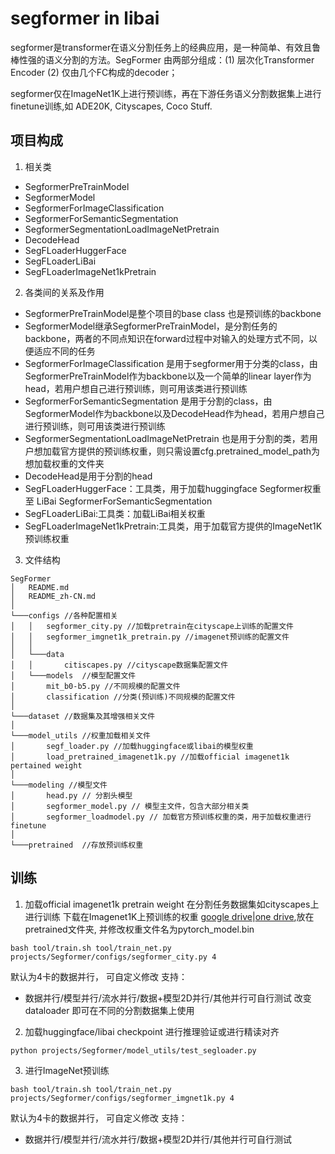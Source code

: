 # segformer in libai
segformer是transformer在语义分割任务上的经典应用，是一种简单、有效且鲁棒性强的语义分割的方法。SegFormer 由两部分组成：(1) 层次化Transformer Encoder (2) 仅由几个FC构成的decoder；

segformer仅在ImageNet1K上进行预训练，再在下游任务语义分割数据集上进行finetune训练,如 ADE20K, Cityscapes, Coco Stuff.
## 项目构成
1. 相关类
- SegformerPreTrainModel
- SegformerModel
- SegformerForImageClassification
- SegformerForSemanticSegmentation
- SegformerSegmentationLoadImageNetPretrain
- DecodeHead
- SegFLoaderHuggerFace
- SegFLoaderLiBai
- SegFLoaderImageNet1kPretrain

2. 各类间的关系及作用
- SegformerPreTrainModel是整个项目的base class 也是预训练的backbone
- SegformerModel继承SegformerPreTrainModel，是分割任务的backbone，两者的不同点知识在forward过程中对输入的处理方式不同，以便适应不同的任务
- SegformerForImageClassification 是用于segformer用于分类的class，由SegformerPreTrainModel作为backbone以及一个简单的linear layer作为head，若用户想自己进行预训练，则可用该类进行预训练
- SegformerForSemanticSegmentation 是用于分割的class，由SegformerModel作为backbone以及DecodeHead作为head，若用户想自己进行预训练，则可用该类进行预训练
- SegformerSegmentationLoadImageNetPretrain 也是用于分割的类，若用户想加载官方提供的预训练权重，则只需设置cfg.pretrained_model_path为想加载权重的文件夹
- DecodeHead是用于分割的head
- SegFLoaderHuggerFace：工具类，用于加载huggingface Segformer权重至 LiBai SegformerForSemanticSegmentation
- SegFLoaderLiBai:工具类：加载LiBai相关权重
- SegFLoaderImageNet1kPretrain:工具类，用于加载官方提供的ImageNet1K预训练权重

3. 文件结构
```
SegFormer
│   README.md
│   README_zh-CN.md    
│
└───configs //各种配置相关
│   │   segformer_city.py //加载pretrain在cityscape上训练的配置文件
│   │   segformer_imgnet1k_pretrain.py //imagenet预训练的配置文件
│   │
│   └───data
│   │       citiscapes.py //cityscape数据集配置文件
│   └───models  //模型配置文件
│       mit_b0-b5.py //不同规模的配置文件
│       classification //分类(预训练)不同规模的配置文件
│
└───dataset //数据集及其增强相关文件    
│
└───model_utils //权重加载相关文件
│       segf_loader.py //加载huggingface或libai的模型权重
│       load_pretrained_imagenet1k.py //加载official imagenet1k pertained weight
│
└───modeling //模型文件
│       head.py // 分割头模型
│       segformer_model.py // 模型主文件，包含大部分相关类
│       segformer_loadmodel.py // 加载官方预训练权重的类，用于加载权重进行finetune
│
└───pretrained  //存放预训练权重
```

## 训练
1. 加载official imagenet1k pretrain weight 在分割任务数据集如cityscapes上进行训练
下载在Imagenet1K上预训练的权重 [google drive](https://drive.google.com/drive/folders/1b7bwrInTW4VLEm27YawHOAMSMikga2Ia?usp=sharing)|[one drive](https://connecthkuhk-my.sharepoint.com/:f:/g/personal/xieenze_connect_hku_hk/EvOn3l1WyM5JpnMQFSEO5b8B7vrHw9kDaJGII-3N9KNhrg?e=cpydzZ),放在pretrained文件夹, 并修改权重文件名为pytorch_model.bin
```
bash tool/train.sh tool/train_net.py projects/Segformer/configs/segformer_city.py 4
```
默认为4卡的数据并行， 可自定义修改
支持：
- 数据并行/模型并行/流水并行/数据+模型2D并行/其他并行可自行测试
改变dataloader 即可在不同的分割数据集上使用


2. 加载huggingface/libai checkpoint 进行推理验证或进行精读对齐
```
python projects/Segformer/model_utils/test_segloader.py
```


3. 进行ImageNet预训练
```
bash tool/train.sh tool/train_net.py projects/Segformer/configs/segformer_imgnet1k.py 4
```
默认为4卡的数据并行， 可自定义修改
支持：
- 数据并行/模型并行/流水并行/数据+模型2D并行/其他并行可自行测试